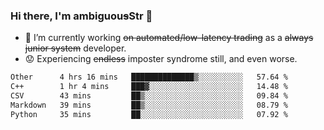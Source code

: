 ### Hi there, I'm ambiguou~~s~~Str 👋

<!--
**ambiguoustexture/ambiguoustexture** is a ✨ _special_ ✨ repository because its `README.md` (this file) appears on your GitHub profile.

Here are some ideas to get you started:
-->
- 🔭 I’m currently working ~~on automated/low-latency trading~~ as a ~~always junior system~~ developer.
- :worried: Experiencing ~~endless~~ imposter syndrome still, and even worse.

<!--START_SECTION:waka-->

```txt
Other      4 hrs 16 mins   ██████████████▒░░░░░░░░░░   57.64 %
C++        1 hr 4 mins     ███▓░░░░░░░░░░░░░░░░░░░░░   14.48 %
CSV        43 mins         ██▒░░░░░░░░░░░░░░░░░░░░░░   09.84 %
Markdown   39 mins         ██▒░░░░░░░░░░░░░░░░░░░░░░   08.79 %
Python     35 mins         ██░░░░░░░░░░░░░░░░░░░░░░░   07.92 %
```

<!--END_SECTION:waka-->
